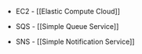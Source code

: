 - EC2 - [[Elastic Compute Cloud]]

- SQS - [[Simple Queue Service]]

- SNS - [[Simple Notification Service]]
